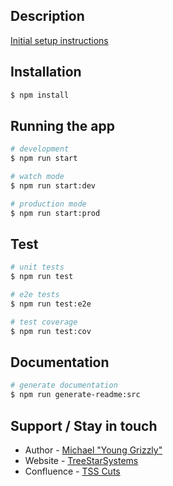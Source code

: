 ## Description

[Initial setup instructions](../setup/initial-setup.md)

## Installation

```bash
$ npm install
```

## Running the app

```bash
# development
$ npm run start

# watch mode
$ npm run start:dev

# production mode
$ npm run start:prod
```

## Test

```bash
# unit tests
$ npm run test

# e2e tests
$ npm run test:e2e

# test coverage
$ npm run test:cov
```

## Documentation

```bash
# generate documentation
$ npm run generate-readme:src
```

## Support / Stay in touch

- Author - [Michael "Young Grizzly"](info@treestarsystems.com)
- Website - [TreeStarSystems](https://treestarsystems.com/)
- Confluence - [TSS Cuts](https://treestarsystems.atlassian.net/wiki/spaces/TC/overview)
